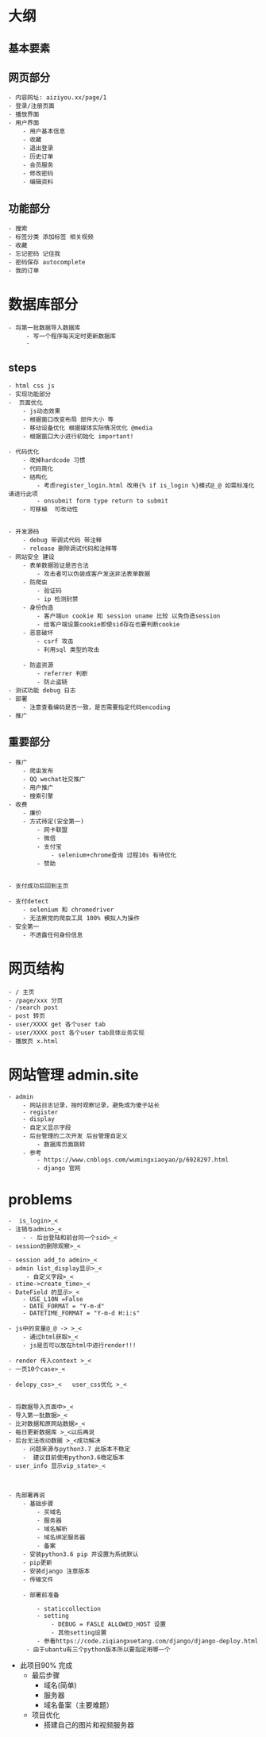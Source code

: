 # 大纲
## 基本要素


## 网页部分

    - 内容网址: aiziyou.xx/page/1
    - 登录/注册页面
    - 播放界面
    - 用户界面
        - 用户基本信息
        - 收藏
        - 退出登录
        - 历史订单
        - 会员服务
        - 修改密码
        - 编辑资料



## 功能部分
    - 搜索
    - 标签分类 添加标签 相关视频
    - 收藏
    - 忘记密码 记住我
    - 密码保存 autocomplete
    - 我的订单

# 数据库部分
    - 将第一批数据导入数据库
         - 写一个程序每天定时更新数据库
         -

## steps
    - html css js
    - 实现功能部分
    -  页面优化
        - js动态效果
        - 根据窗口改变布局 部件大小 等
        - 移动设备优化 根据媒体实际情况优化 @media
        - 根据窗口大小进行初始化 important!

    - 代码优化
        - 改掉hardcode 习惯
        - 代码简化
        - 结构化
            - 考虑register_login.html 改用{% if is_login %}模式@_@ 如需标准化请进行此项
            - onsubmit form type return to submit
        - 可移植  可改动性


    - 开发源码
        - debug 带调式代码 带注释
        - release 删除调试代码和注释等
    - 网站安全 建设
        - 表单数据验证是否合法
            - 攻击者可以伪装成客户发送非法表单数据
        - 防爬虫
            - 验证码
            - ip 检测封禁
        - 身份伪造
            - 客户端un cookie 和 session uname 比较 以免伪造session
            - 给客户端设置cookie即使sid存在也要判断cookie
        - 恶意破坏
            - csrf 攻击
            - 利用sql 类型的攻击

        - 防盗资源
            - referrer 判断
            - 防止盗链
    - 测试功能 debug 日志
    - 部署
        - 注意查看编码是否一致，是否需要指定代码encoding
    - 推广

## 重要部分

    - 推广
        - 爬虫发布
        - QQ wechat社交推广
        - 用户推广
        - 搜索引擎
    - 收费
        - 廉价
        - 方式待定(安全第一)
            - 网卡联盟
            - 微信
            - 支付宝
                - selenium+chrome查询 过程10s 有待优化
            - 赞助


    - 支付成功后回到主页

    - 支付detect
        - selenium 和 chromedriver
        - 无法察觉的爬虫工具 100% 模拟人为操作
    - 安全第一
        - 不透露任何身份信息


# 网页结构
    - / 主页
    - /page/xxx 分页
    - /search post
    - post 转页
    - user/XXXX get 各个user tab
    - user/XXXX post 各个user tab具体业务实现
    - 播放页 x.html

# 网站管理 admin.site
    - admin
        - 网站日志记录，按时观察记录，避免成为傻子站长
        - register
        - display
        - 自定义显示字段
        - 后台管理的二次开发 后台管理自定义
            - 数据库页面跳转
        - 参考
            - https://www.cnblogs.com/wumingxiaoyao/p/6928297.html
            - django 官网

# problems
    -  is_login>_<
    - 注销与admin>_<
        - - 后台登陆和前台同一个sid>_<
    - session的删除观察>_<

    - session add_to admin>_<
    - admin list_display显示>_<
         - 自定义字段>_<
    - stime->create_time>_<
    - DateField 的显示>_<
        - USE_L10N =False
        - DATE_FORMAT = "Y-m-d"
        - DATETIME_FORMAT = "Y-m-d H:i:s"

    - js中的变量@_@ -> >_<
        - 通过html获取>_<
        - js是否可以放在html中进行render!!!

    - render 传入context >_<
    - 一页10个case>_<

    - delopy_css>_<   user_css优化 >_<


    - 将数据导入页面中>_<
    - 导入第一批数据>_<
    - 比对数据和原网站数据>_<
    - 每日更新数据库 >_<以后再说
    - 后台无法改动数据 >_<成功解决
        - 问题来源与python3.7 此版本不稳定
        -  建议目前使用python3.6稳定版本
    - user_info 显示vip_state>_<



    - 先部署再说
        - 基础步骤
            - 买域名
            - 服务器
            - 域名解析
            - 域名绑定服务器
            - 备案
        - 安装python3.6 pip 并设置为系统默认
        - pip更新
        - 安装django 注意版本
        - 传输文件

        - 部署前准备

            - staticcollection
            - setting
                - DEBUG = FASLE ALLOWED_HOST 设置
                - 其他setting设置
            - 参看https://code.ziqiangxuetang.com/django/django-deploy.html
         - 由于ubantu有三个python版本所以要指定用哪一个


- 此项目90% 完成
    - 最后步骤
        - 域名(简单)
        - 服务器
        - 域名备案（主要难题）
    - 项目优化
        - 搭建自己的图片和视频服务器








